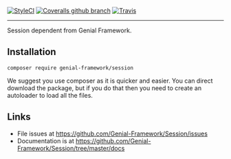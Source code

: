 [![StyleCI](https://styleci.io/repos/107081953/shield?branch=master)](https://styleci.io/repos/107081953) [![Coveralls github branch](https://img.shields.io/coveralls/github/Genial-Framework/Session/master.svg?style=flat-square)](https://coveralls.io/github/Genial-Framework/Session?branch=master) [![Travis](https://img.shields.io/travis/Genial-Framework/Session.svg?style=flat-square)](https://travis-ci.org/Genial-Framework/Session) 

-------
Session dependent from Genial Framework.

## Installation
```
composer require genial-framework/session
```

We suggest you use composer as it is quicker and easier. You can direct download the package, but if you do that then you need to create an autoloader to load all the files.

## Links
- File issues at https://github.com/Genial-Framework/Session/issues
- Documentation is at https://github.com/Genial-Framework/Session/tree/master/docs

